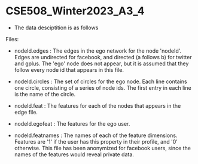 # CSE508_Winter2023_A3_4

- The data desciptition is as follows

Files:

- nodeId.edges : The edges in the ego network for the node 'nodeId'. Edges are undirected for facebook, and directed (a follows b) for twitter and gplus. The 'ego' node does not appear, but it is assumed that they follow every node id that appears in this file.

- nodeId.circles : The set of circles for the ego node. Each line contains one circle, consisting of a series of node ids. The first entry in each line is the name of the circle.

- nodeId.feat : The features for each of the nodes that appears in the edge file.

- nodeId.egofeat : The features for the ego user.

- nodeId.featnames : The names of each of the feature dimensions. Features are '1' if the user has this property in their profile, and '0' otherwise. This file has been anonymized for facebook users, since the names of the features would reveal private data.